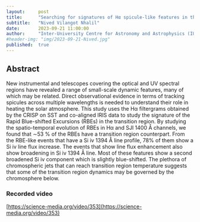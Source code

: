 ```yaml
---
layout:     post
title:      "Searching for signatures of Hα spicule-like features in the solar transition region"
subtitle:   "Nived Vilangot Nhalil"
date:       2023-09-21 11:00:00
author:     "Inter-University Centre for Astronomy and Astrophysics (IUCAA), India"
#header-img: "img/2023-09-21-Nived.jpg"
published:  true
---
```


## Abstract
New instrumental and telescopes covering the optical and UV spectral regions have revealed a range of small-scale dynamic features, many of which may be related. Direct observational evidence in terms of tracking spicules across multiple wavelengths is needed to understand their role in heating the solar atmosphere. This study uses the Hα filtergrams obtained by the CRISP on SST and co-aligned IRIS data to study the signature of the Rapid Blue-shifted Excursions (RBEs) in the transition region. By studying the spatio-temporal evolution of RBEs in Hα and SJI 1400 Å channels, we found that ∼53 % of the RBEs have a transition region counterpart. From the RBE-like events that have a Si iv 1394 Å line profile, 78% of them show a Si iv line flux increase. The events that show line flux enhancement also show broadening in Si iv 1394 Å line. Most of these features show a second broadened Si iv component which is slightly blue-shifted. The plethora of chromospheric jets that can reach transition region temperature suggests that some of the transition region dynamics may be governed by the chromosphere below.

### Recorded video

[https://science-media.org/video/353](https://science-media.org/video/353)
